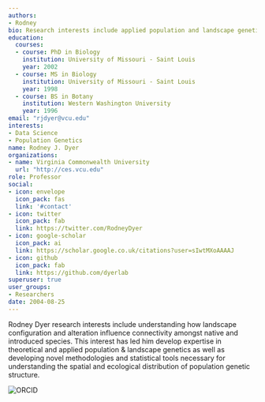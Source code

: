```yaml
---
authors:
- Rodney
bio: Research interests include applied population and landscape genetics, contemporary gene flow, and examining the effects anthropogenic landscape modifications have on extant plant and animal species persistence.
education:
  courses:
  - course: PhD in Biology
    institution: University of Missouri - Saint Louis
    year: 2002
  - course: MS in Biology
    institution: University of Missouri - Saint Louis
    year: 1998
  - course: BS in Botany
    institution: Western Washington University
    year: 1996
email: "rjdyer@vcu.edu"
interests:
- Data Science 
- Population Genetics
name: Rodney J. Dyer
organizations:
- name: Virginia Commonwealth University
  url: "http://ces.vcu.edu"
role: Professor
social:
- icon: envelope
  icon_pack: fas
  link: '#contact'
- icon: twitter
  icon_pack: fab
  link: https://twitter.com/RodneyDyer
- icon: google-scholar
  icon_pack: ai
  link: https://scholar.google.co.uk/citations?user=sIwtMXoAAAAJ
- icon: github
  icon_pack: fab
  link: https://github.com/dyerlab
superuser: true
user_groups:
- Researchers
date: 2004-08-25
---
```


Rodney Dyer research interests include understanding how landscape configuration and alteration influence connectivity amongst native and introduced species.  This interest has led him develop expertise in theoretical and applied population & landscape genetics as well as developing novel methodologies and statistical tools necessary for understanding the spatial and ecological distribution of population genetic structure.

![ORCID](img/dyer_ORCHID.png)


